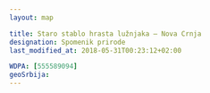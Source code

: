 ```yaml
---
layout: map

title: Staro stablo hrasta lužnjaka – Nova Crnja
designation: Spomenik prirode
last_modified_at: 2018-05-31T00:23:12+02:00

WDPA: [555589094]
geoSrbija:
---
```

